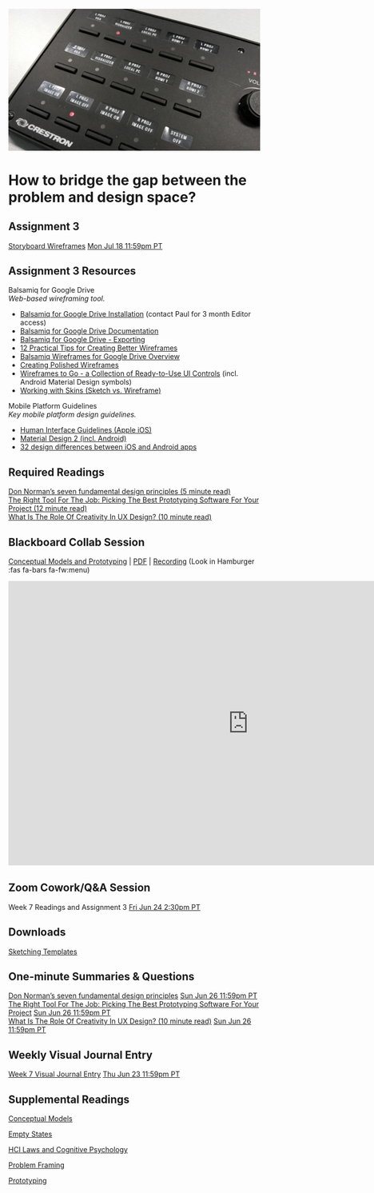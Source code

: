 ![Device Controls](images/13255989495_f545afea09_o.jpg ':class=banner-image')

# How to bridge the gap between the problem and design space?

## Assignment 3
[Storyboard Wireframes](https://canvas.sfu.ca/courses/69678/assignments/751349) <span class='badge'> [Mon Jul 18 11:59pm PT](https://www.timeanddate.com/worldclock/fixedtime.html?msg=CMPT-363+Storyboard+Wireframes+Assignment+Due+Date&iso=20220718T2359&p1=256)</span>  

## Assignment 3 Resources  

Balsamiq for Google Drive  
_Web-based wireframing tool._
*   [Balsamiq for Google Drive Installation](https://balsamiq.com/wireframes/google-drive/docs/installing/#installation) (contact Paul for 3 month Editor access)
*   [Balsamiq for Google Drive Documentation](https://balsamiq.com/wireframes/google-drive/docs/)
*   [Balsamiq for Google Drive - Exporting](https://balsamiq.com/wireframes/google-drive/docs/exporting/)
*   [12 Practical Tips for Creating Better Wireframes](https://uxplanet.org/12-practical-tips-for-creating-better-wireframes-be0418777946)
*   [Balsamiq Wireframes for Google Drive Overview](https://www.youtube.com/watch?v=l_jJMMY_QMQ)
*   [Creating Polished Wireframes](https://balsamiq.com/learn/resources/articles/polished-wireframes/)
*   [Wireframes to Go - a Collection of Ready-to-Use UI Controls](https://balsamiq.com/wireframes/togo/) (incl. Android Material Design symbols)
*   [Working with Skins (Sketch vs. Wireframe)](https://balsamiq.com/wireframes/desktop/docs/skins/)

Mobile Platform Guidelines    
_Key mobile platform design guidelines._
*  [Human Interface Guidelines (Apple iOS)](https://developer.apple.com/design/human-interface-guidelines/ios/overview/themes/)
*  [Material Design 2 (incl. Android)](https://material.io/design)
*  [32 design differences between iOS and Android apps](https://uxdesign.cc/ios-vs-android-design-630340a73ee6)  

## Required Readings  
[Don Norman’s seven fundamental design principles (5 minute read)](https://uxdesign.cc/ux-psychology-principles-seven-fundamental-design-principles-39c420a05f84)  
[The Right Tool For The Job: Picking The Best Prototyping Software For Your Project (12 minute read)](https://uxdesign.cc/the-right-tool-for-the-job-picking-the-best-prototyping-software-for-your-project-6ddd5145d860)  
[What Is The Role Of Creativity In UX Design? (10 minute read)](https://www.smashingmagazine.com/2018/12/role-of-creativity-ux-design/)  

## Blackboard Collab Session
[Conceptual Models and Prototyping](https://docs.google.com/presentation/d/e/2PACX-1vQ0Mu3_t-ydhAMdk7EIQcn-4vjEuOLGyKHoBubE_J-NFqnXAbedmyVzYVIV8PK4PzTWhV0kT1qwnkQr/pub?start=false&loop=false&delayms=3000) | [PDF](https://canvas.sfu.ca/courses/69678/files/folder/Downloads/Slides%20PDFs/Mini-Lectures%20and%20Activities/Week-07) | [Recording](https://canvas.sfu.ca/courses/69678/external_tools/3544) (Look in Hamburger :fas fa-bars fa-fw:menu)  

<div class="video-container-16by9"><iframe src="https://docs.google.com/presentation/d/e/2PACX-1vQ0Mu3_t-ydhAMdk7EIQcn-4vjEuOLGyKHoBubE_J-NFqnXAbedmyVzYVIV8PK4PzTWhV0kT1qwnkQr/embed?start=false&loop=false&delayms=3000" frameborder="0" width="960" height="569" allowfullscreen="true" mozallowfullscreen="true" webkitallowfullscreen="true"></iframe></div>

## Zoom Cowork/Q&A Session
Week 7 Readings and Assignment 3 <span class='badge'> [Fri Jun 24 2:30pm PT](https://www.timeanddate.com/worldclock/fixedtime.html?msg=CMPT-363+Zoom+Cowork%2FQ%26A+Session&iso=20220701T1430&p1=256&am=50)</span>  

## Downloads
[Sketching Templates](https://canvas.sfu.ca/courses/69678/files/folder/Downloads/Sketching%20Templates)  

## One-minute Summaries & Questions
[Don Norman’s seven fundamental design principles](https://canvas.sfu.ca/courses/69678/assignments/751330) <span class='badge'>[Sun Jun 26 11:59pm PT](https://www.timeanddate.com/worldclock/fixedtime.html?msg=One-minute+Summaries+for+Week+7+Due+Date&iso=20220626T235900&p1=256)</span>  
[The Right Tool For The Job: Picking The Best Prototyping Software For Your Project](https://canvas.sfu.ca/courses/69678/assignments/751331) <span class='badge'>[Sun Jun 26 11:59pm PT](https://www.timeanddate.com/worldclock/fixedtime.html?msg=One-minute+Summaries+for+Week+7+Due+Date&iso=20220626T235900&p1=256)</span>  
[What Is The Role Of Creativity In UX Design? (10 minute read)](https://canvas.sfu.ca/courses/69678/assignments/751342)  <span class='badge'>[Sun Jun 26 11:59pm PT](https://www.timeanddate.com/worldclock/fixedtime.html?msg=One-minute+Summaries+for+Week+7+Due+Date&iso=20220626T235900&p1=256)</span>  

## Weekly Visual Journal Entry
[Week 7 Visual Journal Entry](https://canvas.sfu.ca/courses/69678/assignments/751354) <span class='badge'> [Thu Jun 23 11:59pm PT](https://www.timeanddate.com/worldclock/fixedtime.html?msg=CMPT-363+Week+7+Visual+Journal+Entry+Due+Date&iso=20220623T235900)</span>  

## Supplemental Readings  

[Conceptual Models](ux-techniques-guide/04.how-to-bridge-the-gap-between-the-problem-space-and-design-space/conceptual-models.md ':include')

[Empty States](ux-techniques-guide/02.what-is-the-practice-of-multidevice-interaction-design/empty-states.md ':include')

[HCI Laws and Cognitive Psychology](ux-techniques-guide/02.what-is-the-practice-of-multidevice-interaction-design/hci-laws.md ':include')

[Problem Framing](ux-techniques-guide/03.how-to-understand-and-communicate-peoples-needs-and-behaviours/problem-framing.md ':include')

[Prototyping](ux-techniques-guide/04.how-to-bridge-the-gap-between-the-problem-space-and-design-space/prototyping.md ':include')
